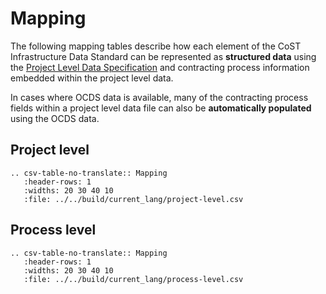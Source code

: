 <style><!-- 
.wy-nav-content {
max-width: 1200px;
}--></style>

# Mapping

The following mapping tables describe how each element of the CoST Infrastructure Data Standard can be represented as **structured data** using the [Project Level Data Specification](../projects/index.md) and contracting process information embedded within the project level data.

In cases where OCDS data is available, many of the contracting process fields within a project level data file can also be **automatically populated** using the OCDS data. 

<!--TODO - Format better into the stages of CoST disclosure -->

## Project level

```eval_rst
.. csv-table-no-translate:: Mapping
   :header-rows: 1
   :widths: 20 30 40 10
   :file: ../../build/current_lang/project-level.csv
```

## Process level

```eval_rst
.. csv-table-no-translate:: Mapping
   :header-rows: 1
   :widths: 20 30 40 10
   :file: ../../build/current_lang/process-level.csv
```
